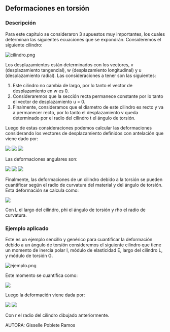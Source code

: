 ## Deformaciones en torsión

### Descripción

Para este capítulo se consideraron 3 supuestos muy importantes, los cuales determinan las siguientes ecuaciones que se expondrán.
Consideremos el siguiente cilindro:

![cilindro.png](https://drive.google.com/uc?export=view&id=1McS0sAJIiV7and9pdUVTz8VI7nX7gx3t)

Los desplazamientos están determinados con los vectores, v (desplazamiento tangencial), w (desplazamiento longitudinal) y u (desplazamiento radial). Las consideraciones a tener son las siguientes:

1) Este cilindro no cambia de largo, por lo tanto el vector de desplazamiento en w es 0.
2) Consideraremos que la sección recta permanece constante por lo tanto el vector de desplazamiento u = 0.
3) Finalmente, consideramos que el diametro de este cilindro es recto y va a permanecer recto, por lo tanto el desplazamiento v queda determinado por el radio del cilindro t el ángulo de torsión.

Luego de estas consideraciones podemos calcular las deformaciones considerando los vectores de desplazamiento definidos con antelación que viene dado por:

<img src="https://latex.codecogs.com/svg.latex?\Large&space;\varepsilon_{r}=\frac{\delta_u}{\delta_r}"/>
<img src="https://latex.codecogs.com/svg.latex?\Large&space;\varepsilon_{\theta}=\frac{\delta_v}{\delta_\theta}*\frac{1}{r}+\frac{u}{r} "/>
<img src="https://latex.codecogs.com/svg.latex?\Large&space;\varepsilon_{z}=\frac{\delta_w}{\delta_z}"/>

Las deformaciones angulares son:

<img src="https://latex.codecogs.com/svg.latex?\Large&space;\gamma_{r\theta}=\frac{\delta_v}{\delta_r}+\frac{\delta_u}{\delta_r}*\frac{1}{r}"/>
<img src="https://latex.codecogs.com/svg.latex?\Large&space;\gamma_{z\theta}=\frac{\delta_w}{\delta_\theta}*\frac{1}{r}+\frac{\delta_v}{\delta_z}"/>
<img src="https://latex.codecogs.com/svg.latex?\Large&space;\gamma_{zr}=\frac{\delta_u}{\delta_z}+\frac{\delta_w}{\delta_r}"/>

Finalmente, las deformaciones de un cilindro debido a la torsión se pueden cuantificar según el radio de curvatura del material y del ángulo de torsión. Esta deformación se calcula como:

<img src="https://latex.codecogs.com/svg.latex?\Large&space;\gamma=\frac{\rho*\phi}{L}"/>

Con L el largo del cilindro, phi el ángulo de torsión y rho el radio de curvatura.

### Ejemplo aplicado

Este es un ejemplo sencillo y genérico para cuantificar la deformación debido a un ángulo de torsión consideremos el siguiente cilindro que tiene un momento de inercia polar I, módulo de elasticidad E, largo del cilindro L, y módulo de torsión G.

![ejemplo.png](https://drive.google.com/uc?export=view&id=1AHmtK2HX2bKflE8kE1LUrbX8Av49VGB7)

Este momento se cuantifica como:

<img src="https://latex.codecogs.com/svg.latex?\Large&space;M=G*I*\frac{\delta_\theta}{\delta_z}"/>

Luego la deformación viene dada por:

<img src="https://latex.codecogs.com/svg.latex?\Large&space;\gamma=r*\frac{\delta_\theta}{\delta_z}"/>

<img src="https://latex.codecogs.com/svg.latex?\Large&space;\gamma=\frac{r*M}{G*I}"/>

Con r el radio del cilindro dibujado anteriormente.

AUTORA: Gisselle Poblete Ramos





